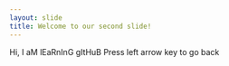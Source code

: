 ```yaml
---
layout: slide
title: Welcome to our second slide!
---
```

Hi, I aM lEaRnInG gItHuB
Press left arrow key to go back
